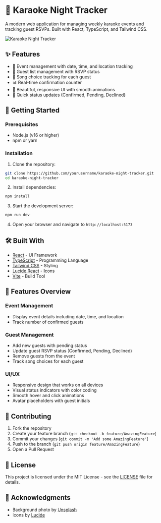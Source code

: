 # 🎤 Karaoke Night Tracker

A modern web application for managing weekly karaoke events and tracking guest RSVPs. Built with React, TypeScript, and Tailwind CSS.

![Karaoke Night Tracker](https://images.unsplash.com/photo-1516280440614-37939bbacd81?auto=format&fit=crop&w=1200&q=80)

## ✨ Features

- 📅 Event management with date, time, and location tracking
- 👥 Guest list management with RSVP status
- 🎵 Song choice tracking for each guest
- 📊 Real-time confirmation counter
- 🎨 Beautiful, responsive UI with smooth animations
- 🔄 Quick status updates (Confirmed, Pending, Declined)

## 🚀 Getting Started

### Prerequisites

- Node.js (v16 or higher)
- npm or yarn

### Installation

1. Clone the repository:
```bash
git clone https://github.com/yourusername/karaoke-night-tracker.git
cd karaoke-night-tracker
```

2. Install dependencies:
```bash
npm install
```

3. Start the development server:
```bash
npm run dev
```

4. Open your browser and navigate to `http://localhost:5173`

## 🛠️ Built With

- [React](https://reactjs.org/) - UI Framework
- [TypeScript](https://www.typescriptlang.org/) - Programming Language
- [Tailwind CSS](https://tailwindcss.com/) - Styling
- [Lucide React](https://lucide.dev/) - Icons
- [Vite](https://vitejs.dev/) - Build Tool

## 📱 Features Overview

### Event Management
- Display event details including date, time, and location
- Track number of confirmed guests

### Guest Management
- Add new guests with pending status
- Update guest RSVP status (Confirmed, Pending, Declined)
- Remove guests from the event
- Track song choices for each guest

### UI/UX
- Responsive design that works on all devices
- Visual status indicators with color coding
- Smooth hover and click animations
- Avatar placeholders with guest initials

## 🤝 Contributing

1. Fork the repository
2. Create your feature branch (`git checkout -b feature/AmazingFeature`)
3. Commit your changes (`git commit -m 'Add some AmazingFeature'`)
4. Push to the branch (`git push origin feature/AmazingFeature`)
5. Open a Pull Request

## 📝 License

This project is licensed under the MIT License - see the [LICENSE](LICENSE) file for details.

## 🙏 Acknowledgments

- Background photo by [Unsplash](https://unsplash.com)
- Icons by [Lucide](https://lucide.dev)
